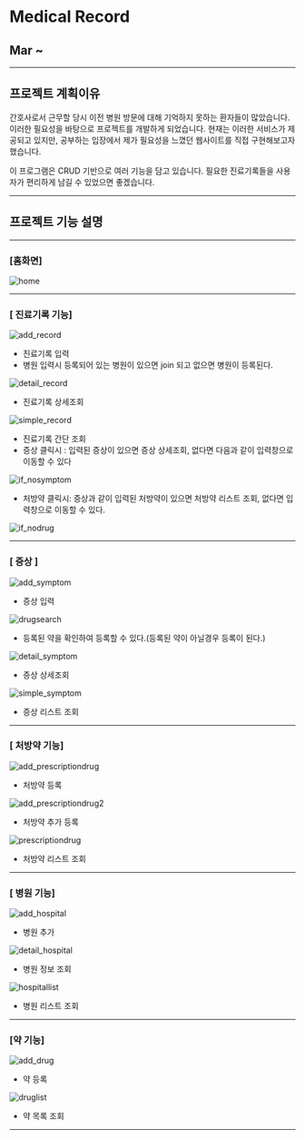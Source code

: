 # Medical Record

## Mar ~

----

## 프로젝트 계획이유

 간호사로서 근무할 당시 이전 병원 방문에 대해 기억하지 못하는 환자들이 많았습니다. 이러한 필요성을 바탕으로 프로젝트를 개발하게 되었습니다. 현재는 이러한 서비스가 제공되고 있지만, 공부하는 입장에서 제가 필요성을 느꼈던 웹사이트를 직접 구현해보고자 했습니다.

 이 프로그램은 CRUD 기반으로 여러 기능을 담고 있습니다. 필요한 진료기록들을 사용자가 편리하게 남길 수 있었으면 좋겠습니다.

----

## 프로젝트 기능 설명

---

### [홈화면]

![home](/images/home.png)

---

### [ 진료기록 기능]

![add_record](/images/add_record.png)

* 진료기록 입력 
* 병원 입력시 등록되어 있는 병원이 있으면 join 되고 없으면 병원이 등록된다.

![detail_record](/images/detail_record.png)

* 진료기록 상세조회

![simple_record](/images/simple_record.png)

* 진료기록 간단 조회
* 증상 클릭시 : 입력된 증상이 있으면 증상 상세조회, 없다면 다음과 같이 입력창으로 이동할 수 있다

![if_nosymptom](/images/if_nosymptom.png)

* 처방약 클릭시: 증상과 같이 입력된 처방약이 있으면 처방약 리스트 조회, 없다면 입력창으로 이동할 수 있다.

![if_nodrug](/images/if_nodrug.png)

---

### [ 증상 ]

![add_symptom](/images/add_symptom.png)

* 증상 입력

![drugsearch](/images/drugsearch.png)

* 등록된 약을 확인하여 등록할 수 있다.(등록된 약이 아닐경우 등록이 된다.)

![detail_symptom](/images/detail_symptom.png)

* 증상 상세조회

![simple_symptom](/images/simple_symptom.png)

* 증상 리스트 조회

---

### [ 처방약 기능]

![add_prescriptiondrug](/images/add_prescriptiondrug.png)

* 처방약 등록

![add_prescriptiondrug2](/images/add_prescriptiondrug2.png)

* 처방약 추가 등록

![prescriptiondrug](/images/prescriptiondrug.png)

* 처방약 리스트 조회

----

### [ 병원 기능]

![add_hospital](/images/add_hospital.png)

* 병원 추가

![detail_hospital](/images/detail_hospital.png)

* 병원 정보 조회

![hospitallist](/images/hospitallist.png)

* 병원 리스트 조회

---

### [약 기능]

![add_drug](/images/add_drug.png)

* 약 등록

![druglist](/images/druglist.png)

* 약 목록 조회

---





